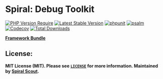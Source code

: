 # Spiral: Debug Toolkit

[![PHP Version Require](https://poser.pugx.org/spiral/debug/require/php)](https://packagist.org/packages/spiral/debug)
[![Latest Stable Version](https://poser.pugx.org/spiral/debug/v/stable)](https://packagist.org/packages/spiral/debug)
[![phpunit](https://github.com/spiral/debug/workflows/phpunit/badge.svg)](https://github.com/spiral/debug/actions)
[![psalm](https://github.com/spiral/debug/workflows/psalm/badge.svg)](https://github.com/spiral/debug/actions)
[![Codecov](https://codecov.io/gh/spiral/debug/branch/master/graph/badge.svg)](https://codecov.io/gh/spiral/debug/)
[![Total Downloads](https://poser.pugx.org/spiral/debug/downloads)](https://packagist.org/packages/spiral/debug)

<b>[Framework Bundle](https://github.com/spiral/framework)

## License:

MIT License (MIT). Please see [`LICENSE`](./LICENSE) for more information. Maintained by [Spiral Scout](https://spiralscout.com).
